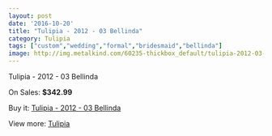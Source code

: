 ```yaml
---
layout: post
date: '2016-10-20'
title: "Tulipia - 2012 - 03 Bellinda"
category: Tulipia
tags: ["custom","wedding","formal","bridesmaid","bellinda"]
image: http://img.metalkind.com/60235-thickbox_default/tulipia-2012-03-bellinda.jpg
---
```

Tulipia - 2012 - 03 Bellinda

On Sales: **$342.99**
<a href="https://www.metalkind.com/en/tulipia/16029-tulipia-2012-03-bellinda.html"><amp-img layout="responsive" width="600" height="600" src="//img.metalkind.com/60235-thickbox_default/tulipia-2012-03-bellinda.jpg" alt="Tulipia - 2012 - 03 Bellinda 0" /></a>
<a href="https://www.metalkind.com/en/tulipia/16029-tulipia-2012-03-bellinda.html"><amp-img layout="responsive" width="600" height="600" src="//img.metalkind.com/60237-thickbox_default/tulipia-2012-03-bellinda.jpg" alt="Tulipia - 2012 - 03 Bellinda 1" /></a>

Buy it: [Tulipia - 2012 - 03 Bellinda](https://www.metalkind.com/en/tulipia/16029-tulipia-2012-03-bellinda.html "Tulipia - 2012 - 03 Bellinda")

View more: [Tulipia](https://www.metalkind.com/en/193-tulipia "Tulipia")